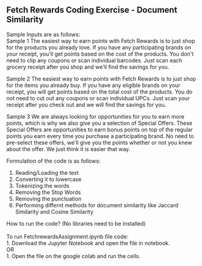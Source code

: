 ## Fetch Rewards Coding Exercise - Document Similarity

Sample Inputs are as follows:
<br>
Sample 1
The easiest way to earn points with Fetch Rewards is to just shop for the products you already love. If you have any participating brands on your receipt, you'll get points based on the cost of the products. You don't need to clip any coupons or scan individual barcodes. Just scan each grocery receipt after you shop and we'll find the savings for you.

Sample 2
The easiest way to earn points with Fetch Rewards is to just shop for the items you already buy. If you have any eligible brands on your receipt, you will get points based on the total cost of the products. You do not need to cut out any coupons or scan individual UPCs. Just scan your receipt after you check out and we will find the savings for you.

Sample 3
We are always looking for opportunities for you to earn more points, which is why we also give you a selection of Special Offers. These Special Offers are opportunities to earn bonus points on top of the regular points you earn every time you purchase a participating brand. No need to pre-select these offers, we'll give you the points whether or not you knew about the offer. We just think it is easier that way.

Formulation of the code is as follows:
1. Reading/Loading the text
2. Converting it to lowercase
3. Tokenizing the words
4. Removing the Stop Words
5. Removing the punctuation
6. Performing differnt methods for document similarity like Jaccard Similarity and Cosine Similarity

How to run the code? (No libraries need to be installed)
<br>
<br>To run FetchrewardsAssignment.ipynb file code:
<br>1. Download the Jupyter Notebook and open the file in notebook.
<br>OR
<br>1. Open the file on the google colab and run the cells.


